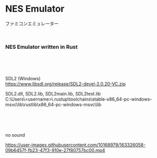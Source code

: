 # NES Emulator
ファミコンエミュレーター

<br>

### NES Emulator written in Rust

<br><br><br>

SDL2 (Windows)  
https://www.libsdl.org/release/SDL2-devel-2.0.20-VC.zip  

SDL2.dll, SDL2.lib, SDL2main.lib, SDL2test.lib  
C:\Users\\\<username\>\\.rustup\toolchains\stable-x86_64-pc-windows-msvc\lib\rustlib\x86_64-pc-windows-msvc\lib



<br><br><br>

no sound

https://user-images.githubusercontent.com/10168979/163326058-09b6457f-fb23-47f3-910e-27f80757bc00.mp4

<br>

<br><br><br><br><br><br><br><br><br><br><br>
